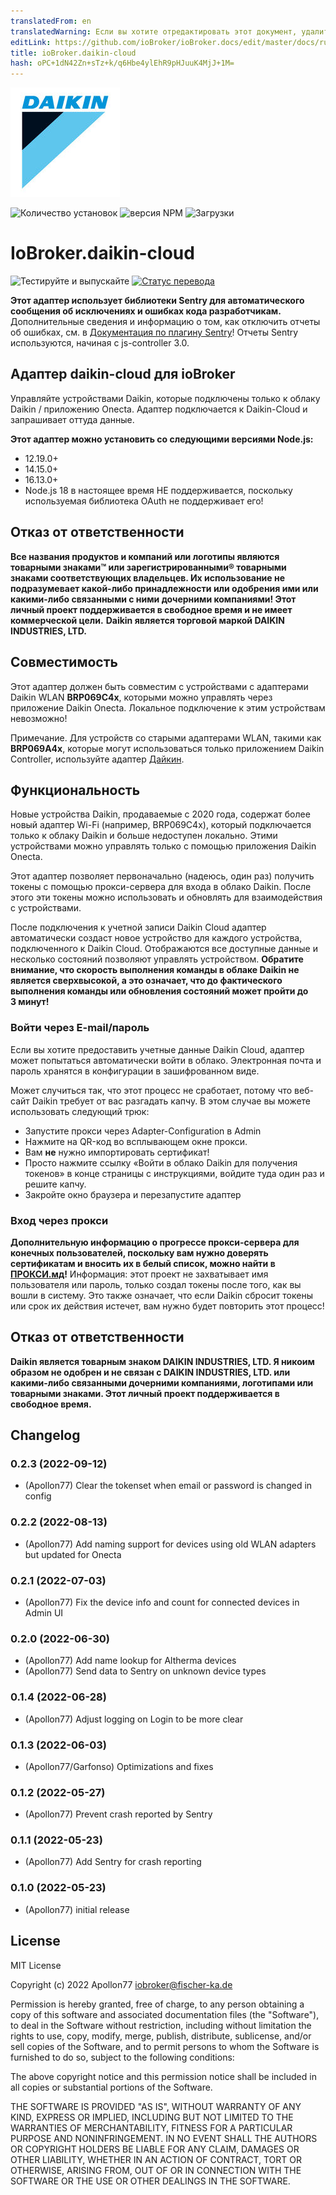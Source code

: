 ```yaml
---
translatedFrom: en
translatedWarning: Если вы хотите отредактировать этот документ, удалите поле «translationFrom», в противном случае этот документ будет снова автоматически переведен
editLink: https://github.com/ioBroker/ioBroker.docs/edit/master/docs/ru/adapterref/iobroker.daikin-cloud/README.md
title: ioBroker.daikin-cloud
hash: oPC+1dN42Zn+sTz+k/q6Hbe4ylEhR9pHJuuK4MjJ+1M=
---
```

![Логотип](../../../en/adapterref/iobroker.daikin-cloud/admin/daikin-cloud.jpg)

![Количество установок](http://iobroker.live/badges/daikin-cloud-stable.svg)
![версия NPM](http://img.shields.io/npm/v/iobroker.daikin-cloud.svg)
![Загрузки](https://img.shields.io/npm/dm/iobroker.daikin-cloud.svg)

# IoBroker.daikin-cloud
![Тестируйте и выпускайте](https://github.com/Apollon77/iobroker.daikin-cloud/workflows/Test%20and%20Release/badge.svg) [![Статус перевода](https://weblate.iobroker.net/widgets/adapters/-/daikin-cloud/svg-badge.svg)](https://weblate.iobroker.net/engage/adapters/?utm_source=widget)

**Этот адаптер использует библиотеки Sentry для автоматического сообщения об исключениях и ошибках кода разработчикам.** Дополнительные сведения и информацию о том, как отключить отчеты об ошибках, см. в [Документация по плагину Sentry](https://github.com/ioBroker/plugin-sentry#plugin-sentry)! Отчеты Sentry используются, начиная с js-controller 3.0.

## Адаптер daikin-cloud для ioBroker
Управляйте устройствами Daikin, которые подключены только к облаку Daikin / приложению Onecta. Адаптер подключается к Daikin-Cloud и запрашивает оттуда данные.

**Этот адаптер можно установить со следующими версиями Node.js:**

* 12.19.0+
* 14.15.0+
* 16.13.0+
* Node.js 18 в настоящее время НЕ поддерживается, поскольку используемая библиотека OAuth не поддерживает его!

## Отказ от ответственности
**Все названия продуктов и компаний или логотипы являются товарными знаками™ или зарегистрированными® товарными знаками соответствующих владельцев. Их использование не подразумевает какой-либо принадлежности или одобрения ими или какими-либо связанными с ними дочерними компаниями! Этот личный проект поддерживается в свободное время и не имеет коммерческой цели.** **Daikin является торговой маркой DAIKIN INDUSTRIES, LTD.**

## Совместимость
Этот адаптер должен быть совместим с устройствами с адаптерами Daikin WLAN **BRP069C4x**, которыми можно управлять через приложение Daikin Onecta. Локальное подключение к этим устройствам невозможно!

Примечание. Для устройств со старыми адаптерами WLAN, такими как **BRP069A4x**, которые могут использоваться только приложением Daikin Controller, используйте адаптер [Дайкин](https://github.com/Apollon77/ioBroker.daikin).

## Функциональность
Новые устройства Daikin, продаваемые с 2020 года, содержат более новый адаптер Wi-Fi (например, BRP069C4x), который подключается только к облаку Daikin и больше недоступен локально. Этими устройствами можно управлять только с помощью приложения Daikin Onecta.

Этот адаптер позволяет первоначально (надеюсь, один раз) получить токены с помощью прокси-сервера для входа в облако Daikin. После этого эти токены можно использовать и обновлять для взаимодействия с устройствами.

После подключения к учетной записи Daikin Cloud адаптер автоматически создаст новое устройство для каждого устройства, подключенного к Daikin Cloud. Отображаются все доступные данные и несколько состояний позволяют управлять устройством.
**Обратите внимание, что скорость выполнения команды в облаке Daikin не является сверхвысокой, а это означает, что до фактического выполнения команды или обновления состояний может пройти до 3 минут!**

### Войти через E-mail/пароль
Если вы хотите предоставить учетные данные Daikin Cloud, адаптер может попытаться автоматически войти в облако. Электронная почта и пароль хранятся в конфигурации в зашифрованном виде.

Может случиться так, что этот процесс не сработает, потому что веб-сайт Daikin требует от вас разгадать капчу. В этом случае вы можете использовать следующий трюк:

* Запустите прокси через Adapter-Configuration в Admin
* Нажмите на QR-код во всплывающем окне прокси.
* Вам **не** нужно импортировать сертификат!
* Просто нажмите ссылку «Войти в облако Daikin для получения токенов» в конце страницы с инструкциями, войдите туда один раз и решите капчу.
* Закройте окно браузера и перезапустите адаптер

### Вход через прокси
**Дополнительную информацию о прогрессе прокси-сервера для конечных пользователей, поскольку вам нужно доверять сертификатам и вносить их в белый список, можно найти в [ПРОКСИ.мд](PROXY.md)!** Информация: этот проект не захватывает имя пользователя или пароль, только создал токены после того, как вы вошли в систему. Это также означает, что если Daikin сбросит токены или срок их действия истечет, вам нужно будет повторить этот процесс!

## Отказ от ответственности
**Daikin является товарным знаком DAIKIN INDUSTRIES, LTD. Я никоим образом не одобрен и не связан с DAIKIN INDUSTRIES, LTD. или какими-либо связанными дочерними компаниями, логотипами или товарными знаками. Этот личный проект поддерживается в свободное время.**

## Changelog
### 0.2.3 (2022-09-12)
* (Apollon77) Clear the tokenset when email or password is changed in config

### 0.2.2 (2022-08-13)
* (Apollon77) Add naming support for devices using old WLAN adapters but updated for Onecta

### 0.2.1 (2022-07-03)
* (Apollon77) Fix the device info and count for connected devices in Admin UI

### 0.2.0 (2022-06-30)
* (Apollon77) Add name lookup for Altherma devices
* (Apollon77) Send data to Sentry on unknown device types

### 0.1.4 (2022-06-28)
* (Apollon77) Adjust logging on Login to be more clear

### 0.1.3 (2022-06-03)
* (Apollon77/Garfonso) Optimizations and fixes

### 0.1.2 (2022-05-27)
* (Apollon77) Prevent crash reported by Sentry

### 0.1.1 (2022-05-23)
* (Apollon77) Add Sentry for crash reporting

### 0.1.0 (2022-05-23)
* (Apollon77) initial release

## License
MIT License

Copyright (c) 2022 Apollon77 <iobroker@fischer-ka.de>

Permission is hereby granted, free of charge, to any person obtaining a copy
of this software and associated documentation files (the "Software"), to deal
in the Software without restriction, including without limitation the rights
to use, copy, modify, merge, publish, distribute, sublicense, and/or sell
copies of the Software, and to permit persons to whom the Software is
furnished to do so, subject to the following conditions:

The above copyright notice and this permission notice shall be included in all
copies or substantial portions of the Software.

THE SOFTWARE IS PROVIDED "AS IS", WITHOUT WARRANTY OF ANY KIND, EXPRESS OR
IMPLIED, INCLUDING BUT NOT LIMITED TO THE WARRANTIES OF MERCHANTABILITY,
FITNESS FOR A PARTICULAR PURPOSE AND NONINFRINGEMENT. IN NO EVENT SHALL THE
AUTHORS OR COPYRIGHT HOLDERS BE LIABLE FOR ANY CLAIM, DAMAGES OR OTHER
LIABILITY, WHETHER IN AN ACTION OF CONTRACT, TORT OR OTHERWISE, ARISING FROM,
OUT OF OR IN CONNECTION WITH THE SOFTWARE OR THE USE OR OTHER DEALINGS IN THE
SOFTWARE.